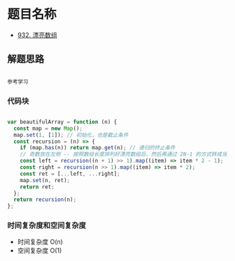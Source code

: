 # 题目名称

- [932. 漂亮数组](https://leetcode-cn.com/problems/beautiful-array/)

## 解题思路

```javascript

参考学习

```

### 代码块

```javascript

var beautifulArray = function (n) {
  const map = new Map();
  map.set(1, [1]); // 初始化，也是截止条件
  const recursion = (n) => {
    if (map.has(n)) return map.get(n); // 递归的终止条件
    // 奇数放在左侧 -- 按照数组长度排列好漂亮数组后，然后再通过 2N-1 的方式转成当前层的奇数
    const left = recursion((n + 1) >> 1).map((item) => item * 2 - 1);
    const right = recursion(n >> 1).map((item) => item * 2);
    const ret = [...left, ...right];
    map.set(n, ret);
    return ret;
  };
  return recursion(n);
};

```

### 时间复杂度和空间复杂度

- 时间复杂度 O(n)
- 空间复杂度 O(1)
